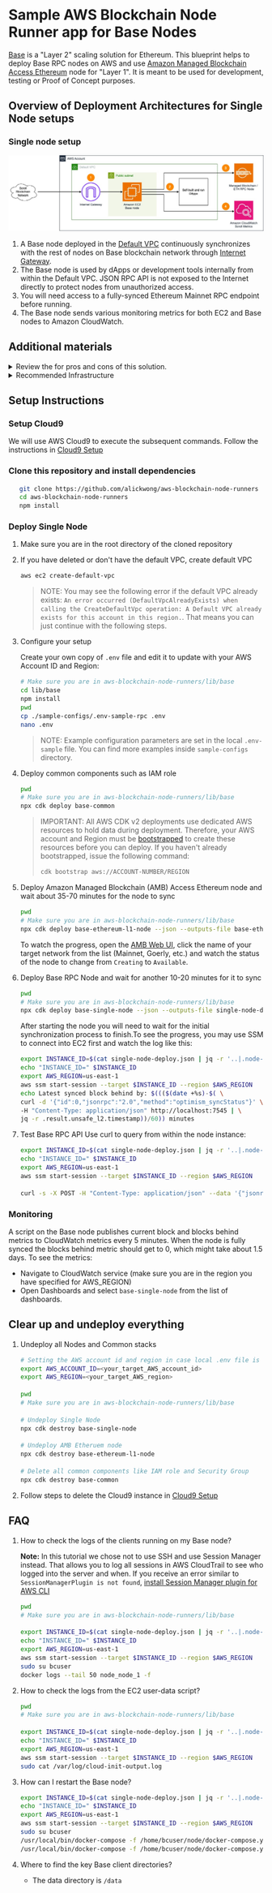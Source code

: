 # Sample AWS Blockchain Node Runner app for Base Nodes

[Base](https://base.org/) is a "Layer 2" scaling solution for Ethereum. This blueprint helps to deploy Base RPC nodes on AWS and use [Amazon Managed Blockchain Access Ethereum](https://docs.aws.amazon.com/managed-blockchain/latest/ethereum-dev/ethereum-concepts.html) node for "Layer 1". It is meant to be used for development, testing or Proof of Concept purposes.

## Overview of Deployment Architectures for Single Node setups

### Single node setup

![Single Node Deployment](./doc/assets/Architecture-SingleNode-v3.jpg)

1.	A Base node deployed in the [Default VPC](https://docs.aws.amazon.com/vpc/latest/userguide/default-vpc.html) continuously synchronizes with the rest of nodes on Base blockchain network through [Internet Gateway](https://docs.aws.amazon.com/vpc/latest/userguide/VPC_Internet_Gateway.html).
2.	The Base node is used by dApps or development tools internally from within the Default VPC. JSON RPC API is not exposed to the Internet directly to protect nodes from unauthorized access.
3. You will need access to a fully-synced Ethereum Mainnet RPC endpoint before running.
4. The Base node sends various monitoring metrics for both EC2 and Base nodes to Amazon CloudWatch.


## Additional materials

<details>

<summary>Review the for pros and cons of this solution.</summary>

### Well-Architected Checklist

This is the Well-Architected checklist for AWS Blockchain Node Runner app. This checklist takes into account questions from the [AWS Well-Architected Framework](https://aws.amazon.com/architecture/well-architected/) which are relevant to this workload. Please feel free to add more checks from the framework if required for your workload.

| Pillar                  | Control                           | Question/Check                                                                   | Remarks          |
|:------------------------|:----------------------------------|:---------------------------------------------------------------------------------|:-----------------|
| Security                | Network protection                | Are there unnecessary open ports in security groups?                             | Please note that ports 9222 (TCP/UDP) for Base are open to public to support P2P protocols. We have to rely on the protection mechanisms built into the Base software to protect those ports.   |
|                         |                                   | Traffic inspection                                                               | AWS WAF could be implemented for traffic inspection. Additional charges will apply.  |
|                         | Compute protection                | Reduce attack surface                                                            | This solution uses Amazon Linux AMI. You may choose to run hardening scripts on it.  |
|                         |                                   | Enable people to perform actions at a distance                                   | This solution uses AWS Systems Manager for terminal session, not ssh ports.  |
|                         | Data protection at rest           | Use encrypted Amazon Elastic Block Store (Amazon EBS) volumes                    | This solution uses encrypted Amazon EBS volumes.  |
|                         | Data protection in transit        | Use TLS                                                                          | By design TLS is not used in Base RPC and P2P protocols because the data is considered public. To protect RPC traffic we expose the port only for internal use. |
|                         | Authorization and access control  | Use instance profile with Amazon Elastic Compute Cloud (Amazon EC2) instances    | This solution uses AWS Identity and Access Management (AWS IAM) role instead of IAM user.  |
|                         |                                   | Following principle of least privilege access                                    | In the node, root user is not used (using special user "ubuntu" instead).  |
|                         | Application security              | Security focused development practices                                           | cdk-nag is being used with documented suppressions.  |
| Cost optimization       | Service selection                 | Use cost effective resources                                                     | Base nodes currently doesn't provide binaries for ARM architecture, so AMD-powered EC2 instance type for better cost effectiveness.  |
|                         | Cost awareness                    | Estimate costs                                                                   | One Base node on m6a.2xlarge and 1T EBS gp3 volume will cost around US$367.21 per month in the US East (N. Virginia) region. Additionally the AMB Access Ethereum on bc.m5.xlarge will cost additional ~US$202 per month in the US East (N. Virginia) region. Approximately the total cost will be US$367.21 + US$202 = US$569.21 per month. |
| Reliability             | Resiliency implementation         | Withstand component failures                                                     | This solution currently does not have high availability and is deployed to a single availability zone.  |
|                         | Data backup                       | How is data backed up?                                                           | The data is not specially backed up. The node will have to re-sync its state from other nodes in the Base network to recover.  |
|                         | Resource monitoring               | How are workload resources monitored?                                            | Resources are being monitored using Amazon CloudWatch dashboards. Amazon CloudWatch custom metrics are being pushed via CloudWatch Agent.  |
| Performance efficiency  | Compute selection                 | How is compute solution selected?                                                | Compute solution is selected based on the recommendations the from Base community to provide stable and cost-effective operations.  |
|                         | Storage selection                 | How is storage solution selected?                                                | Storage solution is selected based on the recommendations the from Base community to provide stable and cost-effective operations.  |
|                         | Architecture selection            | How is the best performance architecture selected?                               | In this solution we try to balance price and performance to achieve better cost efficiency, but not necessarily the best performance.  |
| Operational excellence  | Workload health                   | How is health of workload determined?                                            | We rely on the standard EC2 instance monitoring tool to detect stalled instances.  |
| Sustainability          | Hardware & services               | Select most efficient hardware for your workload                                 | Base nodes currently doesn't provide binaries for ARM architecture, so AMD-powered EC2 instance type for better cost effectiveness.  |
</details>
<details>
<summary>Recommended Infrastructure</summary>

## Hardware Requirements

**Minimum for Base node**

- Instance type [m6a.xlarge](https://aws.amazon.com/ec2/instance-types/m6a/).
- 2500GB EBS gp3 storage with at least 6000 IOPS.

**Recommended for Base node**

- Instance type [m6a.2xlarge](https://aws.amazon.com/ec2/instance-types/m6a/).
- 2500GB EBS gp3 storage with at least 6000 IOPS.`

**Amazon Managed Blockchain Ethereum L1**

- Minimum instance type: [bc.m5.xlarge](https://aws.amazon.com/managed-blockchain/instance-types/)
- Recommended instance type: [bc.m5.2xlarge](https://aws.amazon.com/managed-blockchain/instance-types/)

</details>

## Setup Instructions

### Setup Cloud9

We will use AWS Cloud9 to execute the subsequent commands. Follow the instructions in [Cloud9 Setup](../../docs/setup-cloud9.md)

### Clone this repository and install dependencies

```bash
   git clone https://github.com/alickwong/aws-blockchain-node-runners
   cd aws-blockchain-node-runners
   npm install
```

### Deploy Single Node

1. Make sure you are in the root directory of the cloned repository

2. If you have deleted or don't have the default VPC, create default VPC

    ```bash
    aws ec2 create-default-vpc
    ```

   > NOTE:
   > You may see the following error if the default VPC already exists: `An error occurred (DefaultVpcAlreadyExists) when calling the CreateDefaultVpc operation: A Default VPC already exists for this account in this region.`. That means you can just continue with the following steps.

3. Configure your setup

    Create your own copy of `.env` file and edit it to update with your AWS Account ID and Region:
    ```bash
   # Make sure you are in aws-blockchain-node-runners/lib/base
   cd lib/base
   npm install
   pwd
   cp ./sample-configs/.env-sample-rpc .env
   nano .env
    ```
   > NOTE:
   > Example configuration parameters are set in the local `.env-sample` file. You can find more examples inside `sample-configs` directory.

4. Deploy common components such as IAM role

   ```bash
   pwd
   # Make sure you are in aws-blockchain-node-runners/lib/base
   npx cdk deploy base-common
   ```

   > IMPORTANT:
   > All AWS CDK v2 deployments use dedicated AWS resources to hold data during deployment. Therefore, your AWS account and Region must be [bootstrapped](https://docs.aws.amazon.com/cdk/v2/guide/bootstrapping.html) to create these resources before you can deploy. If you haven't already bootstrapped, issue the following command:
   > ```bash
   > cdk bootstrap aws://ACCOUNT-NUMBER/REGION
   > ```

5. Deploy Amazon Managed Blockchain (AMB) Access Ethereum node and wait about 35-70 minutes for the node to sync

   ```bash
   pwd
   # Make sure you are in aws-blockchain-node-runners/lib/base
   npx cdk deploy base-ethereum-l1-node --json --outputs-file base-ethereum-l1-node.json
   ```
   To watch the progress, open the [AMB Web UI](https://console.aws.amazon.com/managedblockchain/home), click the name of your target network from the list (Mainnet, Goerly, etc.) and watch the status of the node to change from `Creating` to `Available`.

6. Deploy Base RPC Node and wait for another 10-20 minutes for it to sync

   ```bash
   pwd
   # Make sure you are in aws-blockchain-node-runners/lib/base
   npx cdk deploy base-single-node --json --outputs-file single-node-deploy.json
   ```
   After starting the node you will need to wait for the initial synchronization process to finish.To see the progress, you may use SSM to connect into EC2 first and watch the log like this:

   ```bash
   export INSTANCE_ID=$(cat single-node-deploy.json | jq -r '..|.node-instance-id? | select(. != null)')
   echo "INSTANCE_ID=" $INSTANCE_ID
   export AWS_REGION=us-east-1
   aws ssm start-session --target $INSTANCE_ID --region $AWS_REGION
   echo Latest synced block behind by: $((($(date +%s)-$( \
   curl -d '{"id":0,"jsonrpc":"2.0","method":"optimism_syncStatus"}' \
   -H "Content-Type: application/json" http://localhost:7545 | \
   jq -r .result.unsafe_l2.timestamp))/60)) minutes
   ```

7. Test Base RPC API
   Use curl to query from within the node instance:
   ```bash
   export INSTANCE_ID=$(cat single-node-deploy.json | jq -r '..|.node-instance-id? | select(. != null)')
   echo "INSTANCE_ID=" $INSTANCE_ID
   export AWS_REGION=us-east-1
   aws ssm start-session --target $INSTANCE_ID --region $AWS_REGION

   curl -s -X POST -H "Content-Type: application/json" --data '{"jsonrpc":"2.0","method":"eth_blockNumber","params":[],"id":1}' http://localhost:8545
   ```

### Monitoring
A script on the Base node publishes current block and blocks behind metrics to CloudWatch metrics every 5 minutes. When the node is fully synced the blocks behind metric should get to 0, which might take about 1.5 days. To see the metrics:

- Navigate to CloudWatch service (make sure you are in the region you have specified for AWS_REGION)
- Open Dashboards and select `base-single-node` from the list of dashboards.

## Clear up and undeploy everything

1. Undeploy all Nodes and Common stacks

   ```bash
   # Setting the AWS account id and region in case local .env file is lost
   export AWS_ACCOUNT_ID=<your_target_AWS_account_id>
   export AWS_REGION=<your_target_AWS_region>

   pwd
   # Make sure you are in aws-blockchain-node-runners/lib/base

   # Undeploy Single Node
   npx cdk destroy base-single-node

   # Undeploy AMB Etheruem node
   npx cdk destroy base-ethereum-l1-node

   # Delete all common components like IAM role and Security Group
   npx cdk destroy base-common
   ```

2. Follow steps to delete the Cloud9 instance in [Cloud9 Setup](../../doc/setup-cloud9.md)

## FAQ

1. How to check the logs of the clients running on my Base node?

   **Note:** In this tutorial we chose not to use SSH and use Session Manager instead. That allows you to log all sessions in AWS CloudTrail to see who logged into the server and when. If you receive an error similar to `SessionManagerPlugin is not found`, [install Session Manager plugin for AWS CLI](https://docs.aws.amazon.com/systems-manager/latest/userguide/session-manager-working-with-install-plugin.html)

   ```bash
   pwd
   # Make sure you are in aws-blockchain-node-runners/lib/base

   export INSTANCE_ID=$(cat single-node-deploy.json | jq -r '..|.node-instance-id? | select(. != null)')
   echo "INSTANCE_ID=" $INSTANCE_ID
   export AWS_REGION=us-east-1
   aws ssm start-session --target $INSTANCE_ID --region $AWS_REGION
   sudo su bcuser
   docker logs --tail 50 node_node_1 -f
   ```
2. How to check the logs from the EC2 user-data script?

   ```bash
   pwd
   # Make sure you are in aws-blockchain-node-runners/lib/base

   export INSTANCE_ID=$(cat single-node-deploy.json | jq -r '..|.node-instance-id? | select(. != null)')
   echo "INSTANCE_ID=" $INSTANCE_ID
   export AWS_REGION=us-east-1
   aws ssm start-session --target $INSTANCE_ID --region $AWS_REGION
   sudo cat /var/log/cloud-init-output.log
   ```

3. How can I restart the Base node?

   ``` bash
   export INSTANCE_ID=$(cat single-node-deploy.json | jq -r '..|.node-instance-id? | select(. != null)')
   echo "INSTANCE_ID=" $INSTANCE_ID
   export AWS_REGION=us-east-1
   aws ssm start-session --target $INSTANCE_ID --region $AWS_REGION
   sudo su bcuser
   /usr/local/bin/docker-compose -f /home/bcuser/node/docker-compose.yml down && \
   /usr/local/bin/docker-compose -f /home/bcuser/node/docker-compose.yml up -d
   ```
4. Where to find the key Base client directories?

   - The data directory is `/data`
